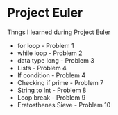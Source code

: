 # Project Euler


Thngs I learned during Project Euler

- for loop - Problem 1
- while loop - Problem 2
- data type long - Problem 3
- Lists - Problem 4
- If condition - Problem 4
- Checking if prime - Problem 7
- String to Int - Problem 8
- Loop break - Problem 9
- Eratosthenes Sieve - Problem 10